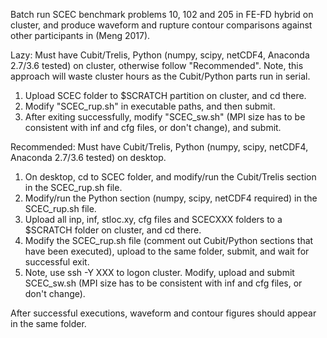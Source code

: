 Batch run SCEC benchmark problems 10, 102 and 205 in FE-FD hybrid on cluster, and produce waveform and rupture contour comparisons against other participants in (Meng 2017).

Lazy: Must have Cubit/Trelis, Python (numpy, scipy, netCDF4, Anaconda 2.7/3.6 tested) on cluster, otherwise follow "Recommended". Note, this approach will waste cluster hours as the Cubit/Python parts run in serial.
1. Upload SCEC folder to $SCRATCH partition on cluster, and cd there.
2. Modify "SCEC_rup.sh" in executable paths, and then submit.
3. After exiting successfully, modify "SCEC_sw.sh" (MPI size has to be consistent with inf and cfg files, or don't change), and submit.

Recommended: Must have Cubit/Trelis, Python (numpy, scipy, netCDF4, Anaconda 2.7/3.6 tested) on desktop. 
1. On desktop, cd to SCEC folder, and modify/run the Cubit/Trelis section in the SCEC_rup.sh file.
2. Modify/run the Python section (numpy, scipy, netCDF4 required) in the SCEC_rup.sh file.
3. Upload all inp, inf, stloc.xy, cfg files and SCECXXX folders to a $SCRATCH folder on cluster, and cd there.
4. Modify the SCEC_rup.sh file (comment out Cubit/Python sections that have been executed), upload to the same folder, submit, and wait for successful exit.
5. Note, use ssh -Y XXX to logon cluster. Modify, upload and submit SCEC_sw.sh (MPI size has to be consistent with inf and cfg files, or don't change).

After successful executions, waveform and contour figures should appear in the same folder. 
